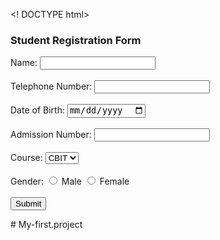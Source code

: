 <! DOCTYPE html>
<html>
<head>
<!--Html css link-->
<link rel="stylesheet" type="text/css"href="style.css">
 <title>Student Registration Form</title>
 </head>
 <body>
<h3>Student Registration Form</h3>
<Form action=" Process-Registration.php" method="Post">
  <label for="Name">Name:</label>
  <input type="text"id="Name"Name="Name"Required><br><br>
  <label for="Telephone">Telephone Number:</label>
  <input type="Tel".id="Telephone" name="Telephone" Required><br><br>
  <label for="dod">Date of Birth:</label>
  <input type="Date"id="dod" name="dod"Required><br><br>
  <label for="Admission-Number">Admission Number:</label>
  <input type="Text"id=Admission-Number" name="Admission-Number" Required><br><br>
  <label for="Course">Course:</label>
  <Select id="Course"name="course" Required>
  <Option Value="CBIT">CBIT</Option>
  <Option Value="CIT">CIT</Option>
  </Select><br><br>
  <label for="Gender">Gender:</label>
  <input type="radio"id="Male" name="Gender" Value="Male" Required>
  <label for="Male">Male</label>
  <input type="radio"id="Female" name="Gender" Value="Female"Required>
  <label for="Female">Female</label><br><br>
  
  <input type="Submit" Value="Submit">

</form>
</body>
</html># My-first.project
